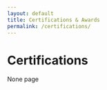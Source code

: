 ```yaml
---
layout: default
title: Certifications & Awards
permalink: /certifications/
---
```


# Certifications

None page
